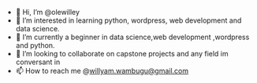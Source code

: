 - 👋 Hi, I’m @olewilley
- 👀 I’m interested in learning python, wordpress, web development and data science.
- 🌱 I’m currently a beginner in data science,web development ,wordpress and python.
- 💞️ I’m looking to collaborate on capstone projects and any field im conversant in
- 📫 How to reach me @willyam.wambugu@gmail.com

<!---
olewilley/olewilley is a ✨ special ✨ repository because its `README.md` (this file) appears on your GitHub profile.
You can click the Preview link to take a look at your changes.
--->
